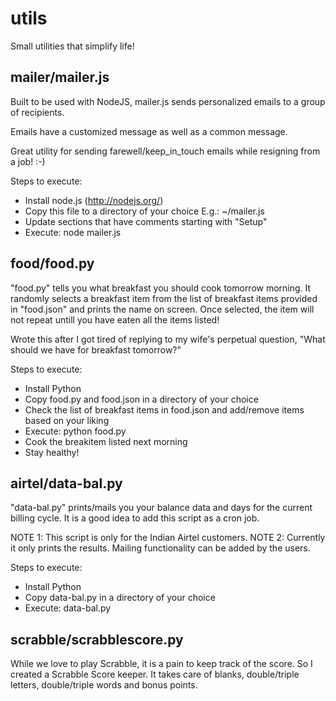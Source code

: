 # utils

Small utilities that simplify life!

## mailer/mailer.js

Built to be used with NodeJS, mailer.js sends personalized emails to a group of recipients.

Emails have a customized message as well as a common message.

Great utility for sending farewell/keep_in_touch emails while resigning from a job! :-)

Steps to execute:
- Install node.js (http://nodejs.org/)
- Copy this file to a directory of your choice E.g.: ~/mailer.js
- Update sections that have comments starting with "Setup"
- Execute: node mailer.js
  
## food/food.py

"food.py" tells you what breakfast you should cook tomorrow morning. It randomly selects a breakfast item from the list of breakfast items provided in "food.json" and prints the name on screen. Once selected, the item will not repeat untill you have eaten all the items listed!

Wrote this after I got tired of replying to my wife's perpetual question, "What should we have for breakfast tomorrow?"

Steps to execute:
- Install Python
- Copy food.py and food.json in a directory of your choice
- Check the list of breakfast items in food.json and add/remove items based on your liking
- Execute: python food.py
- Cook the breakitem listed next morning
- Stay healthy!

## airtel/data-bal.py

"data-bal.py" prints/mails you your balance data and days for the current billing cycle. It is a good idea to add this script as a cron job.

NOTE 1: This script is only for the Indian Airtel customers.
NOTE 2: Currently it only prints the results. Mailing functionality can be added by the users.

Steps to execute:
- Install Python
- Copy data-bal.py in a directory of your choice
- Execute: data-bal.py

## scrabble/scrabblescore.py

While we love to play Scrabble, it is a pain to keep track of the score. So I created a Scrabble Score keeper. It takes care of blanks, double/triple letters, double/triple words and bonus points.

